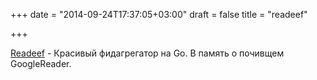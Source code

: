 +++
date = "2014-09-24T17:37:05+03:00"
draft = false
title = "readeef"

+++

<p><a href="http://www.sugr.org/en/products/readeef">Readeef</a> -&nbsp;Красивый фидагрегатор на Go. В память о почивщем GoogleReader.</p>

